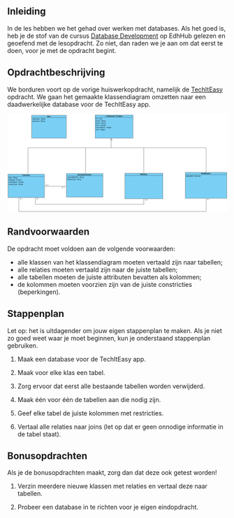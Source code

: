 ## Inleiding
In de les hebben we het gehad over werken met databases. Als het goed is, heb je de stof van de cursus [Database Development](https://edhub.novi.nl/study/learnpaths/332/course/454) op EdhHub gelezen en geoefend met de lesopdracht. Zo niet, dan raden we je aan om dat eerst te doen, voor je met de opdracht begint.  


## Opdrachtbeschrijving
We borduren voort op de vorige huiswerkopdracht, namelijk de [TechItEasy](https://github.com/hogeschoolnovi/hogeschoolnovi-backend-technisch-ontwerp-klassendiagram ) opdracht. We gaan het gemaakte klassendiagram omzetten naar een daadwerkelijke database voor de TechItEasy app.

![Classdiagram](./assets/teachItEasyKlassendiagram.PNG)


## Randvoorwaarden
De opdracht moet voldoen aan de volgende voorwaarden:

- alle klassen van het klassendiagram moeten vertaald zijn naar tabellen;
- alle relaties moeten vertaald zijn naar de juiste tabellen;
- alle tabellen moeten de juiste attributen bevatten als kolommen;
- de kolommen moeten voorzien zijn van de juiste constricties (beperkingen).

## Stappenplan
Let op: het is uitdagender om jouw eigen stappenplan te maken. Als je niet zo goed weet waar je moet beginnen, kun je onderstaand stappenplan gebruiken.

1. Maak een database voor de TechItEasy app.

2. Maak voor elke klas een tabel.

3. Zorg ervoor dat eerst alle bestaande tabellen worden verwijderd.

4. Maak één voor één de tabellen aan die nodig zijn.

5. Geef elke tabel de juiste kolommen met restricties.

6. Vertaal alle relaties naar joins (let op dat er geen onnodige informatie in de tabel staat).

## Bonusopdrachten
Als je de bonusopdrachten maakt, zorg dan dat deze ook getest worden!

1. Verzin meerdere nieuwe klassen met relaties en vertaal deze naar tabellen.

2. Probeer een database in te richten voor je eigen eindopdracht.

